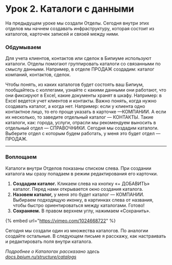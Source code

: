 # Урок 2. Каталоги с данными

На предыдущем уроке мы создали Отделы. Сегодня внутри этих отделов мы начнем создавать инфраструктуру, которая состоит из каталогов, карточек записей и связей между ними.

### Обдумываем

Для учета клиентов, контактов или сделок в Бипиуме используют каталоги. Отделы помогают группировать каталоги со связанными по смыслу данными. Например, в отделе ПРОДАЖ создадим: каталог компаний, контактов, сделок.

Чтобы понять, из каких каталогов будет состоять ваш Бипиум, пообщайтесь с коллегами, узнайте с какими данными они работают, что они фиксируют в Excel, какие документы хранят в шкафу. Например: в Excel ведется учет клиентов и контакты. Важно понять, когда нужно создавать каталог, а когда нет. Например: если у клиента одно контактное лицо, то его проще указать в карточке —КОМПАНИИ. А если их несколько, то заведите отдельный каталог — КОНТАКТЫ. Такие каталоги, как: города, услуги, отрасли мы рекомендуем выносить в отдельный отдел — СПРАВОЧНИКИ. Сегодня мы создадим каталоги. Выберите отдел с которым будем работать, у меня это будет отдел — ПРОДАЖ.

***

### Воплощаем

Каталоги внутри Отделов показаны списком слева. При создании каталога мы сразу попадаем в режим редактирования его карточки.

1. **Создадим каталог.** Кликаем слева на кнопку «+ ДОБАВИТЬ» каталог. Перед нами открывается окно создания каталога.
2. **Назовем каталог,** у меня это будет каталог — КОМПАНИИ. Выбираем подходящую иконку, в картинках слева от названия, чтобы быстро ориентироваться между каталогами. Готово!
3. **Сохраняем.** В правом верхнем углу, нажимаем «Сохранить».

{% embed url="https://vimeo.com/1024668722" %}

Сегодня мы создали один из множества каталогов. По аналогии создайте остальные. В следующем письме я расскажу, как настраивать и редактировать поля внутри каталога.

_Подробнее о Каталогах рассказано здесь_ [_docs.bpium.ru/structure/catalogs_](https://docs.bpium.ru/structure/catalogs)
